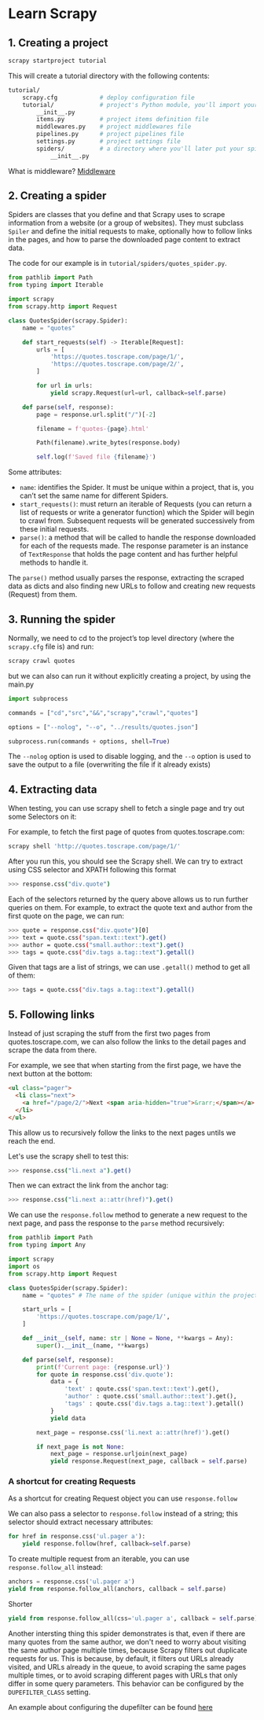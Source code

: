 # Learn Scrapy

## 1. Creating a project

```bash
scrapy startproject tutorial
```

This will create a tutorial directory with the following contents:

```bash
tutorial/
    scrapy.cfg            # deploy configuration file
    tutorial/             # project's Python module, you'll import your code from here
        __init__.py
        items.py          # project items definition file
        middlewares.py    # project middlewares file
        pipelines.py      # project pipelines file
        settings.py       # project settings file
        spiders/          # a directory where you'll later put your spiders
            __init__.py
```

What is middleware? [Middleware](https://docs.scrapy.org/en/latest/topics/spider-middleware.html)

## 2. Creating a spider

Spiders are classes that you define and that Scrapy uses to scrape information from a website (or a group of websites). They must subclass `Spiler` and define the initial requests to make, optionally how to follow links in the pages, and how to parse the downloaded page content to extract data.

The code for our example is in `tutorial/spiders/quotes_spider.py`.

```python
from pathlib import Path
from typing import Iterable

import scrapy
from scrapy.http import Request

class QuotesSpider(scrapy.Spider):
    name = "quotes"

    def start_requests(self) -> Iterable[Request]:
        urls = [
            'https://quotes.toscrape.com/page/1/',
            'https://quotes.toscrape.com/page/2/',
        ]

        for url in urls:
            yield scrapy.Request(url=url, callback=self.parse)

    def parse(self, response):
        page = response.url.split("/")[-2]

        filename = f'quotes-{page}.html'

        Path(filename).write_bytes(response.body)

        self.log(f'Saved file {filename}')
```

Some attributes:

- `name`: identifies the Spider. It must be unique within a project, that is, you can’t set the same name for different Spiders.
- `start_requests()`: must return an iterable of Requests (you can return a list of requests or write a generator function) which the Spider will begin to crawl from. Subsequent requests will be generated successively from these initial requests.
- `parse()`: a method that will be called to handle the response downloaded for each of the requests made. The response parameter is an instance of `TextResponse` that holds the page content and has further helpful methods to handle it.

The `parse()` method usually parses the response, extracting the scraped data as dicts and also finding new URLs to follow and creating new requests (Request) from them.

## 3. Running the spider

Normally, we need to cd to the project’s top level directory (where the `scrapy.cfg` file is) and run:

```bash
scrapy crawl quotes
```

but we can also can run it without explicitly creating a project, by using the main.py

```python
import subprocess

commands = ["cd","src","&&","scrapy","crawl","quotes"]

options = ["--nolog", "--o", "../results/quotes.json"]

subprocess.run(commands + options, shell=True)
```

The `--nolog` option is used to disable logging, and the `--o` option is used to save the output to a file (overwriting the file if it already exists)

## 4. Extracting data

When testing, you can use scrapy shell to fetch a single page and try out some Selectors on it:

For example, to fetch the first page of quotes from quotes.toscrape.com:

```bash
scrapy shell 'http://quotes.toscrape.com/page/1/'
```

After you run this, you should see the Scrapy shell. We can try to extract using CSS selector and XPATH following this format

```bash
>>> response.css("div.quote")
```

Each of the selectors returned by the query above allows us to run further queries on them. For example, to extract the quote text and author from the first quote on the page, we can run:

```bash
>>> quote = response.css("div.quote")[0]
>>> text = quote.css("span.text::text").get()
>>> author = quote.css("small.author::text").get()
>>> tags = quote.css("div.tags a.tag::text").getall()
```

Given that tags are a list of strings, we can use `.getall()` method to get all of them:

```bash
>>> tags = quote.css("div.tags a.tag::text").getall()
```

## 5. Following links

Instead of just scraping the stuff from the first two pages from quotes.toscrape.com, we can also follow the links to the detail pages and scrape the data from there.

For example, we see that when starting from the first page, we have the next button at the bottom:

```html
<ul class="pager">
  <li class="next">
    <a href="/page/2/">Next <span aria-hidden="true">&rarr;</span></a>
  </li>
</ul>
```

This allow us to recursively follow the links to the next pages untils we reach the end.

Let's use the scrapy shell to test this:

```bash
>>> response.css("li.next a").get()
```

Then we can extract the link from the anchor tag:

```bash
>>> response.css("li.next a::attr(href)").get()
```

We can use the `response.follow` method to generate a new request to the next page, and pass the response to the `parse` method recursively:

```python
from pathlib import Path
from typing import Any

import scrapy
import os
from scrapy.http import Request

class QuotesSpider(scrapy.Spider):
    name = "quotes" # The name of the spider (unique within the project)

    start_urls = [
        'https://quotes.toscrape.com/page/1/',
    ]

    def __init__(self, name: str | None = None, **kwargs = Any):
        super().__init__(name, **kwargs)

    def parse(self, response):
        print(f'Current page: {response.url}')
        for quote in response.css('div.quote'):
            data = {
                'text' : qoute.css('span.text::text').get(),
                'author' : quote.css('small.author::text').get(),
                'tags' : qoute.css('div.tags a.tag::text').getall()
            }
            yield data

        next_page = response.css('li.next a::attr(href)').get()

        if next_page is not None:
            next_page = response.urljoin(next_page)
            yield response.Request(next_page, callback = self.parse)

```

### A shortcut for creating Requests

As a shortcut for creating Request object you can use `response.follow`

We can also pass a selector to `response.follow` instead of a string; this selector should extract necessary attributes:

```python
for href in response.css('ul.pager a'):
    yield response.follow(href, callback=self.parse)
```

To create multiple request from an iterable, you can use `response.follow_all` instead:

```python
anchors = response.css('ul.pager a')
yield from response.follow_all(anchors, callback = self.parse)
```

Shorter

```python
yield from response.follow_all(css='ul.pager a', callback = self.parse)
```

Another intersting thing this spider demonstrates is that, even if there are many quotes from the same author, we don't need to worry about visiting the same author page multiple times, because Scrapy filters out duplicate requests for us. This is because, by default, it filters out URLs already visited, and URLs already in the queue, to avoid scraping the same pages multiple times, or to avoid scraping different pages with URLs that only differ in some query parameters. This behavior can be configured by the `DUPEFILTER_CLASS` setting.

An example about configuring the dupefilter can be found [here](https://docs.scrapy.org/en/latest/topics/settings.html#dupefilter-class)
